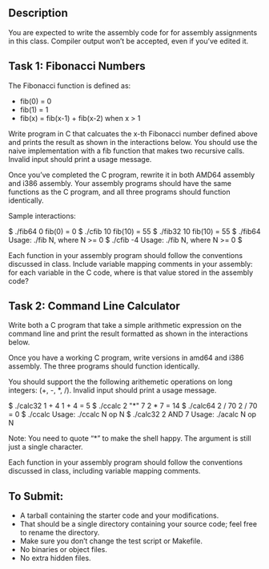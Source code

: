 ## Description

You are expected to write the assembly code for for assembly assignments in this class. Compiler output won’t be accepted, even if you’ve edited it.

## Task 1: Fibonacci Numbers

The Fibonacci function is defined as:
- fib(0) = 0
- fib(1) = 1
- fib(x) = fib(x-1) + fib(x-2) when x > 1

Write program in C that calcuates the x-th Fibonacci number defined above and prints the result as shown in the interactions below. You should use the naive implementation with a fib function that makes two recursive calls. Invalid input should print a usage message.

Once you’ve completed the C program, rewrite it in both AMD64 assembly and i386 assembly. Your assembly programs should have the same functions as the C program, and all three programs should function identically.

Sample interactions:

\$ ./fib64 0
fib(0) = 0
\$ ./cfib 10
fib(10) = 55
\$ ./fib32 10
fib(10) = 55
\$ ./fib64
Usage: ./fib N, where N >= 0
\$ ./cfib -4
Usage: ./fib N, where N >= 0
\$

Each function in your assembly program should follow the conventions discussed in class. Include variable mapping comments in your assembly: for each variable in the C code, where is that value stored in the assembly code?

## Task 2: Command Line Calculator

Write both a C program that take a simple arithmetic expression on the command line and print the result formatted as shown in the interactions below.

Once you have a working C program, write versions in amd64 and i386 assembly. The three programs should function identically.

You should support the the following arithemetic operations on long integers: (+, -, *, /). Invalid input should print a usage message.

\$ ./calc32 1 + 4
1 + 4 = 5
\$ ./ccalc 2 "*" 7
2 * 7 = 14
\$ ./calc64 2 / 70
2 / 70 = 0
\$ ./ccalc
Usage:
  ./ccalc N op N
\$ ./calc32 2 AND 7
Usage:
  ./acalc N op N

Note: You need to quote “*” to make the shell happy. The argument is still just a single character.

Each function in your assembly program should follow the conventions discussed in class, including variable mapping comments.

## To Submit:
- A tarball containing the starter code and your modifications.
- That should be a single directory containing your source code; feel free to rename the directory.
- Make sure you don’t change the test script or Makefile.
- No binaries or object files.
- No extra hidden files.
